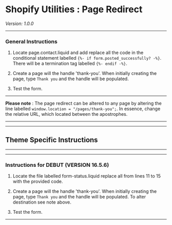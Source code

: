 # Shopify Utilities : Page Redirect
_Version: 1.0.0_

---

### General Instructions

1. Locate page.contact.liquid and add replace all the code in the conditional statement labelled `{%- if form.posted_successfully? -%}`. There will be a termination tag labelled `{%- endif -%}`. 

2. Create a page will the handle 'thank-you'. When initially creating the page, type `Thank you` and the handle will be populated.

3. Test the form.


---

**Please note** : The page redirect can be altered to any page by altering the line labelled `window.location = "/pages/thank-you";`. In essence, change the relative URL, which located between the apostrophes.

---
---

## Theme Specific Instructions

---
---

### Instructions for DEBUT (VERSION 16.5.6) 

1. Locate the file labelled form-status.liquid replace all from lines 11 to 15 with the provided code. 

2. Create a page will the handle 'thank-you'. When initially creating the page, type `Thank you` and the handle will be populated. To alter destination see note above.

3. Test the form.

---


